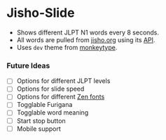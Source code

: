 # Jisho-Slide
- Shows different JLPT N1 words every 8 seconds.
- All words are pulled from [jisho.org](https://jisho.org/) using its [API](https://jisho.org/forum/54fefc1f6e73340b1f160000-is-there-any-kind-of-search-api).
- Uses `dev` theme from [monkeytype](https://monkeytype.com/).

### Future Ideas
- [ ] Options for different JLPT levels
- [ ] Options for slide speed
- [ ] Options for different [Zen fonts](https://fonts.googleblog.com/2021/10/say-hello-to-our-big-new-japanese.html)
- [ ] Togglable Furigana
- [ ] Togglable word meaning 
- [ ] Start stop button
- [ ] Mobile support